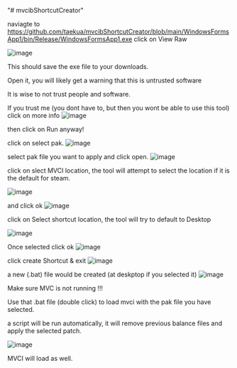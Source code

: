 "# mvcibShortcutCreator" 


naviagte to https://github.com/taekua/mvcibShortcutCreator/blob/main/WindowsFormsApp1/bin/Release/WindowsFormsApp1.exe 
click on View Raw 

![image](https://github.com/user-attachments/assets/34600ee4-fb19-42f1-8e5b-990da8568906)

This should save the exe file to your downloads.

Open it, you will likely get a warning  that this is untrusted software

It is wise to not trust people and software. 

If you trust me (you dont have to, but then you wont be able to use this tool)
click on more info 
![image](https://github.com/user-attachments/assets/55a9ef11-3bad-404e-af2d-49924e00d194)

then click on Run anyway!


click on select pak.
![image](https://github.com/user-attachments/assets/a23a0f2b-c098-4a22-9986-e4d35f13f02d)


select  pak file you want to apply  and click open.
![image](https://github.com/user-attachments/assets/0bff907b-f1c9-48c9-ba88-892a839ebdd7)

click on slect MVCI location, the tool will attempt to select the location if it is the default for steam.

![image](https://github.com/user-attachments/assets/a25fe574-4370-40ca-bc99-f44332776e9d)

and click ok
![image](https://github.com/user-attachments/assets/1cef1272-e85a-4005-ae62-47bd0cc880ea)

click on Select shortcut location, the tool will try to default to Desktop

![image](https://github.com/user-attachments/assets/de7ad1d4-3e0a-4ff6-99c1-c7e1cc88b4a3)

Once selected click ok 
![image](https://github.com/user-attachments/assets/8897a3f5-22de-4179-aa87-ce37e1572a05)

click create Shortcut & exit 
![image](https://github.com/user-attachments/assets/d1dde66b-bbcf-450c-b0b4-686d712593a0)

a new (.bat) file would be created (at deskptop if you selected it)
![image](https://github.com/user-attachments/assets/20c033a8-82e9-47ee-b559-6b879dff5b11)


Make sure MVC is not running !!! 

Use that .bat file (double click) to load mvci  with the pak file you have selected.

a script will be run automatically, it will remove previous balance files and apply the selected patch.

![image](https://github.com/user-attachments/assets/23565eab-5bb9-4159-9cad-a44414b269d5)

MVCI will load as well.








